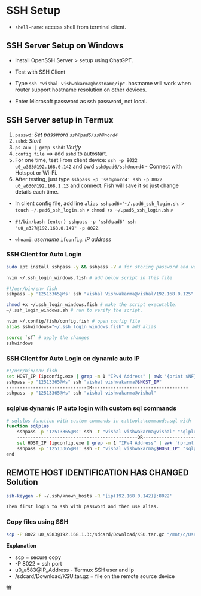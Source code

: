 
# SSH Setup

- `shell-name`: access shell from terminal client.

## SSH Server Setup on Windows

- Install OpenSSH Server > setup using ChatGPT.

- Test with SSH Client
- Type `ssh "vishal vishwakarma@hostname/ip"`. hostname will work when router support hostname resolution on other devices.
- Enter Microsoft password as ssh password, not local.

## SSH Server setup in Termux

 1. `passwd`: _Set password `ssh@pad6/ssh@nord4`_
 2. `sshd`: _Start_
 3. `ps aux | grep sshd`: _Verify_
 4. `config file` ==> add `sshd` to autostart.
 5. For one time, test From client device: `ssh -p 8022 u0_a363@192.168.0.142` and pwd `ssh@pad6/ssh@nord4` - Connect with Hotspot or Wi-Fi.
 6. After testing, just type `sshpass -p 'ssh@nord4' ssh -p 8022 u0_a630@192.168.1.13` and connect. Fish will save it so just change details each time.

- In client config file, add  line `alias sshpad6="~/.pad6_ssh_login.sh`. > `touch ~/.pad6_ssh_login.sh` > `chmod +x ~/.pad6_ssh_login.sh` >

- `#!/bin/bash (enter) sshpass -p 'ssh@pad6' ssh "u0_a327@192.168.0.149" -p 8022`.

- `whoami`: _username_ `ifconfig`: _IP address_

### SSH Client for Auto Login

```bash
sudo apt install sshpass -y && sshpass -V # for storing password and verify

nvim ~/.ssh_login_windows.fish # add below script in this file

#!/usr/bin/env fish
sshpass -p '12513365@Ms' ssh "Vishal Vishwakarma@vishal/192.168.0.125"

chmod +x ~/.ssh_login_windows.fish # make the script executable.
~/.ssh_login_windows.sh # run to verify the script.

nvim ~/.config/fish/config.fish # open config file
alias sshwindows="~/.ssh_login_windows.fish" # add alias

source `sf` # apply the changes
sshwindows
```

### SSH Client for Auto Login on dynamic auto IP

```bash
#!/usr/bin/env fish
set HOST_IP (ipconfig.exe | grep -m 1 "IPv4 Address" | awk '{print $NF}' | tr -d '\r') # Get filtered host IP address
sshpass -p "12513365@Ms" ssh "vishal vishwakarma@$HOST_IP"
------------------------------OR------------------------------------
sshpass -p "12513365@Ms" ssh "vishal vishwakarma@vishal"
```

### sqlplus dynamic IP auto login with custom sql commands

```bash
# sqlplus function with custom commands in c:\tools\commands.sql with 'cl scr and set linesize 100'
function sqlplus
    sshpass -p '12513365@Ms' ssh -t "vishal vishwakarma@vishal" "sqlplus system/tiger @C:\\tools\\commands.sql"
    ---------------------------------------------OR---------------------------------------------------------
    set HOST_IP (ipconfig.exe | grep -m 1 "IPv4 Address" | awk '{print $NF}' | tr -d '\r') # IP address containing 172.25.16.1
    sshpass -p '12513365@Ms' ssh -t "vishal vishwakarma@$HOST_IP" "sqlplus system/tiger @C:\\tools\\commands.sql"
end
```

## REMOTE HOST IDENTIFICATION HAS CHANGED Solution

```bash
ssh-keygen -f ~/.ssh/known_hosts -R '[ip(192.168.0.142)]:8022'

Then first login to ssh with password and then use alias.
```

### Copy files using SSH
```bash
scp -P 8022 u0_a583@192.168.1.3:/sdcard/Download/KSU.tar.gz "/mnt/c/Users/Vishal Vishwakarma/Desktop"
```
**Explanation**
- scp = secure copy
- -P 8022 = ssh port
- u0_a583@IP_Address - Termux SSH user and ip
- /sdcard/Download/KSU.tar.gz = file on the remote source device






















fff
